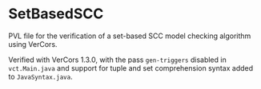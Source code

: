 # SetBasedSCC
PVL file for the verification of a set-based SCC model checking algorithm using VerCors.

Verified with VerCors 1.3.0, with the pass ```gen-triggers``` disabled in ```vct.Main.java``` and support for tuple and set comprehension syntax added to ```JavaSyntax.java```.

